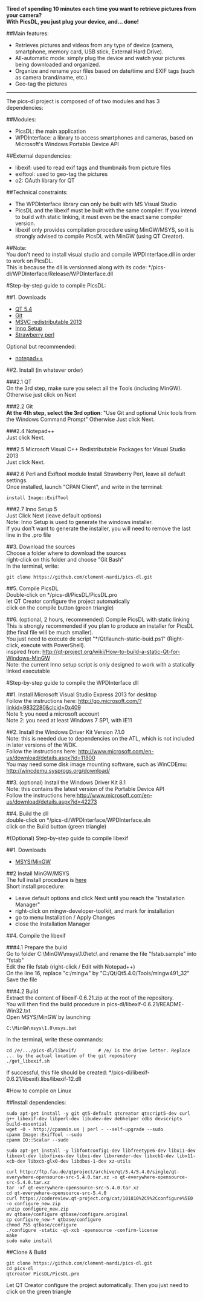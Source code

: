 **Tired of spending 10 minutes each time you want to retrieve pictures from your camera?**  
**With PicsDL, you just plug your device, and... done!**  

##Main features:  
* Retrieves pictures and videos from any type of device (camera, smartphone, memory card, USB stick, External Hard Drive).
* All-automatic mode: simply plug the device and watch your pictures being downloaded and organized.
* Organize and rename your files based on date/time and EXIF tags (such as camera brand/name, etc.)
* Geo-tag the pictures
  
---
  
The pics-dl project is composed of of two modules and has 3 dependencies:

##Modules:  
* PicsDL: the main application  
* WPDInterface: a library to access smartphones and cameras, based on Microsoft's Windows Portable Device API
  
##External dependencies:  
* libexif: used to read exif tags and thumbnails from picture files
* exiftool: used to geo-tag the pictures
* o2: OAuth library for QT
  
##Technical constraints:  
* The WPDInterface library can only be built with MS Visual Studio
* PicsDL and the libexif must be built with the same compiler. If you intend to build with static linking, it must even be the exact same compiler version.
* libexif only provides compilation procedure using MinGW/MSYS, so it is strongly advised to compile PicsDL with MinGW (using QT Creator).
 

##Note:  
You don't need to install visual studio and compile WPDInterface.dll in order to work on PicsDL.  
This is because the dll is versionned along with its code: */pics-dl/WPDInterface/Release/WPDInterface.dll  


#Step-by-step guide to compile PicsDL:

##1. Downloads
* [QT 5.4](http://download.qt.io/official_releases/qt/5.4/5.4.0/qt-opensource-windows-x86-mingw491_opengl-5.4.0.exe)
* [Git](http://git-scm.com/download/win)
* [MSVC redistributable 2013](http://www.microsoft.com/en-us/download/confirmation.aspx?id=40784)
* [Inno Setup](http://www.jrsoftware.org/download.php/is.exe)
* [Strawberry perl](http://strawberryperl.com/download/5.20.1.1/strawberry-perl-5.20.1.1-32bit.msi)

Optional but recommended:  
* [notepad++](http://download.tuxfamily.org/notepadplus/6.6.9/npp.6.6.9.Installer.exe)

##2. Install (in whatever order)  

###2.1 QT  
On the 3rd step, make sure you select all the Tools (including MinGW).  
Otherwise just click on Next  

###2.2 Git  
**At the 4th step, select the 3rd option**: "Use Git and optional Unix tools from the Windows Command Prompt"
Otherwise Just click Next.  

###2.4 Notepad++    
Just click Next.  

###2.5 Microsoft Visual C++ Redistributable Packages for Visual Studio 2013  
Just click Next.  

###2.6 Perl and Exiftool module
Install Strawberry Perl, leave all default settings.  
Once installed, launch "CPAN Client", and write in the terminal:  

    install Image::ExifTool

###2.7 Inno Setup 5  
Just Click Next (leave default options)  
Note: Inno Setup is used to generate the windows installer.   
If you don't want to generate the installer, you will need to remove the last line in the .pro file  

##3. Download the sources  
Choose a folder where to download the sources  
right-click on this folder and choose "Git Bash"  
In the terminal, write:  

    git clone https://github.com/clement-nardi/pics-dl.git  

##5. Compile PicsDL  
Double-click on */pics-dl/PicsDL/PicsDL.pro  
let QT Creator configure the project automatically  
click on the compile button (green triangle)  

##6. (optional, 2 hours, recommended) Compile PicsDL with static linking  
This is strongly recommended if you plan to produce an installer for PicsDL (the final file will be much smaller).    
You just need to execute de script "*/Qt/launch-static-buid.ps1" (Right-click, execute with PowerShell).  
inspired from: http://qt-project.org/wiki/How-to-build-a-static-Qt-for-Windows-MinGW  
Note: the current Inno setup script is only designed to work with a statically linked executable  


#Step-by-step guide to compile the WPDInterface dll   

##1. Install Microsoft Visual Studio Express 2013 for desktop  
Follow the instructions here: http://go.microsoft.com/?linkid=9832280&clcid=0x409  
Note 1: you need a microsoft account  
Note 2: you need at least Windows 7 SP1, with IE11  

##2. Install the Windows Driver Kit Version 7.1.0  
Note: this is needed due to dependencies on the ATL, which is not included in later versions of the WDK.  
Follow the instructions here: http://www.microsoft.com/en-us/download/details.aspx?id=11800  
You may need some disk image mounting software, such as WinCDEmu: http://wincdemu.sysprogs.org/download/  

##3. (optional) Install the Windows Driver Kit 8.1  
Note: this contains the latest version of the Portable Device API  
Follow the instructions here:http://www.microsoft.com/en-us/download/details.aspx?id=42273  

##4. Build the dll   
double-click on */pics-dl/WPDInterface/WPDInterface.sln  
click on the Build button (green triangle)  


#(Optional) Step-by-step guide to compile libexif

##1. Downloads
* [MSYS/MinGW](https://sourceforge.net/projects/mingw/files/latest/download)
 
##2 Install MinGW/MSYS  
The full install procedure is [here](http://www.mingw.org/wiki/Getting_Started)  
Short install procedure:  
- Leave default options and click Next until you reach the "Installation Manager"  
- right-click on mingw-developer-toolkit, and mark for installation  
- go to menu Installation / Apply Changes  
- close the Installation Manager  

##4. Compile the libexif  

###4.1 Prepare the build  
Go to folder C:\MinGW\msys\1.0\etc\ and rename the file "fstab.sample" into "fstab"  
Edit the file fstab (right-click / Edit with Notepad++)  
On the line 16, replace "c:/mingw" by "C:/Qt/Qt5.4.0/Tools/mingw491_32"  
Save the file  

###4.2 Build  
Extract the content of libexif-0.6.21.zip at the root of the repository.  
You will then find the build procedure in pics-dl/libexif-0.6.21/README-Win32.txt  
Open MSYS/MinGW by launching:  

    C:\MinGW\msys\1.0\msys.bat  
	
In the terminal, write these commands:  

    cd /e/.../pics-dl/libexif/        # /e/ is the drive letter. Replace ... by the actual location of the git repository  
    ./get_libexif.sh
	
If successful, this file should be created: */pics-dl/libexif-0.6.21/libexif/.libs/libexif-12.dll  



#How to compile on Linux

##Install dependencies:

    sudo apt-get install -y git qt5-default qtcreator qtscript5-dev curl g++ libexif-dev libperl-dev libudev-dev debhelper cdbs devscripts build-essential
    wget -O - http://cpanmin.us | perl - --self-upgrade --sudo
    cpanm Image::ExifTool --sudo
    cpanm IO::Scalar --sudo
	
	sudo apt-get install -y libfontconfig1-dev libfreetype6-dev libx11-dev libxext-dev libxfixes-dev libxi-dev libxrender-dev libxcb1-dev libx11-xcb-dev libxcb-glx0-dev libdbus-1-dev xz-utils
	
	curl http://ftp.fau.de/qtproject/archive/qt/5.4/5.4.0/single/qt-everywhere-opensource-src-5.4.0.tar.xz -o qt-everywhere-opensource-src-5.4.0.tar.xz
	tar -xf qt-everywhere-opensource-src-5.4.0.tar.xz
	cd qt-everywhere-opensource-src-5.4.0
	curl https://codereview.qt-project.org/cat/101810%2C9%2Cconfigure%5E0 -o configure_new.zip
    unzip configure_new.zip
	mv qtbase/configure qtbase/configure.original
	cp configure_new-* qtbase/configure
	chmod 755 qtbase/configure
	./configure -static -qt-xcb -opensource -confirm-license
	make
	sudo make install
	
	
    
##Clone & Build

    git clone https://github.com/clement-nardi/pics-dl.git
    cd pics-dl
    qtcreator PicsDL/PicsDL.pro

Let QT Creator configure the project automatically.
Then you just need to click on the green triangle

